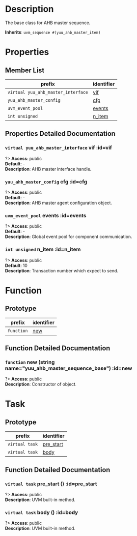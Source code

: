 # Description

The base class for AHB master sequence.  

**Inherits**: ``uvm_sequence #(yuu_ahb_master_item)``

# Properties

## Member List

| prefix | identifier |
| - | - |
| `virtual yuu_ahb_master_interface` | [vif](#vif) |
| `yuu_ahb_master_config` | [cfg](#cfg) |
| `uvm_event_pool` | [events](#events) |
| `int unsigned` | [n_item](#n_item) |

## Properties Detailed Documentation

### `virtual yuu_ahb_master_interface` vif :id=vif

?> **Access**: public  
**Default**: -  
**Description**: AHB master interface handle.  


### `yuu_ahb_master_config` cfg :id=cfg

?> **Access**: public  
**Default**: -  
**Description**: AHB master agent configuration object.  


### `uvm_event_pool` events :id=events

?> **Access**: public  
**Default**: -  
**Description**: Global event pool for component communication.  


### `int unsigned` n_item :id=n_item

?> **Access**: public  
**Default**: 10  
**Description**: Transaction number which expect to send.  


# Function

## Prototype

| prefix | identifier |
| - | - |
| `function` | [new](#new) |

## Function Detailed Documentation

### `function` new (string name="yuu_ahb_master_sequence_base") :id=new

?> **Access**: public  
**Description**: Constructor of object.  


# Task

## Prototype

| prefix | identifier |
| - | - |
| `virtual task` | [pre_start](#pre_start) |
| `virtual task` | [body](#body) |

## Function Detailed Documentation

### `virtual task` pre_start () :id=pre_start

?> **Access**: public  
**Description**: UVM built-in method.  


### `virtual task` body () :id=body

?> **Access**: public  
**Description**: UVM built-in method.  


